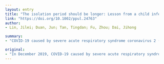 ```yaml
---
layout: entry
title: "The isolation period should be longer: Lesson from a child infected with SARS-CoV-2 in Chongqing, China"
link: "https://doi.org/10.1002/ppul.24763"
author:
- Lin, Jilei; Duan, Jun; Tan, Tingdan; Fu, Zhou; Dai, Jihong

summary:
- "COVID-19 caused by severe acute respiratory syndrome coronavirus 2 (SARS-CoV-2) outbroke in Wuhan, the capital city of Hubei province, China. The disease rapidly spread to other areas in China due to a huge population movement during the New Year Festival. A 7-year-old child infected with the disease are more likely to present milder manifestations than adults."

original:
- "In December 2019, COVID-19 caused by severe acute respiratory syndrome coronavirus 2 (SARS-CoV-2) outbroke in Wuhan, the capital city of Hubei province, China. The disease rapidly spread to other areas in China due to a huge population movement during the New Year Festival. Here, a 7-year-old child with SARS-CoV-2 infection in Chongqing, outside of Wuhan, Hubei province, was reported. This case suggested that children infected with SARS-CoV-2 are more likely to present milder manifestations than adults. The continuous positive real-time reverse transcription-polymerase chain reaction assay for SARS-CoV-2 in the child's throat swab sample indicated the isolation period for suspected child cases should be longer than 14 days."
---
```


